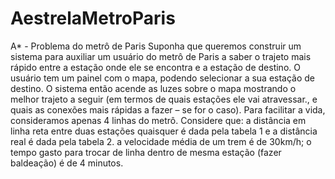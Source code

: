 # AestrelaMetroParis

A* - Problema do metrô de Paris 
Suponha que queremos construir um sistema para auxiliar um usuário do metrô de Paris a saber o trajeto mais rápido entre a estação onde ele se encontra e a estação de destino. O usuário tem um painel com o mapa, podendo selecionar a sua estação de destino. O sistema então acende as luzes sobre o mapa mostrando o melhor trajeto a seguir (em termos de quais estações ele vai atravessar., e quais as conexões mais rápidas a fazer – se for o caso). Para facilitar a vida, consideramos apenas 4 linhas do metrô.
Considere que:
a distância em linha reta entre duas estações quaisquer é dada pela tabela 1 e a distância real é dada pela tabela 2.
a velocidade média de um trem é de 30km/h;
o tempo gasto para trocar de linha dentro de mesma estação (fazer baldeação) é de 4 minutos.
